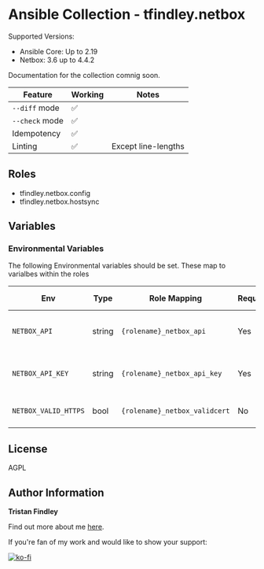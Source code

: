 # Ansible Collection - tfindley.netbox

Supported Versions:

- Ansible Core: Up to 2.19
- Netbox: 3.6 up to 4.4.2

Documentation for the collection comnig soon.

| Feature         | Working | Notes               |
| --------------- | ------- | ------------------- |
| `--diff` mode   | ✅      |                     |
| `--check` mode  | ✅      |                     |
| Idempotency     | ✅      |                     |
| Linting         | ✅      | Except line-lengths |


## Roles

- tfindley.netbox.config
- tfindley.netbox.hostsync

## Variables

### Environmental Variables

The following Environmental variables should be set. These map to varialbes within the roles

| Env                  | Type      | Role Mapping                  | Required |Description                      | Default Value     |
| -------------------- | --------- | ----------------------------- | -------- | ------------------------------- | ----------------- |
| `NETBOX_API`         | string    | `{rolename}_netbox_api`       | Yes      | URL(:port) of the Netbox server |                   |
| `NETBOX_API_KEY`     | string    | `{rolename}_netbox_api_key`   | Yes      | API Key generated from Netbox   |                   |
| `NETBOX_VALID_HTTPS` | bool      | `{rolename}_netbox_validcert` | No       | Are HTTPS Certs trusted         | `true`            |

## License

AGPL

## Author Information

**Tristan Findley**

Find out more about me [here](https://tfindley.co.uk).

If you're fan of my work and would like to show your support:

[![ko-fi](https://ko-fi.com/img/githubbutton_sm.svg)](https://ko-fi.com/Z8Z016573P)
